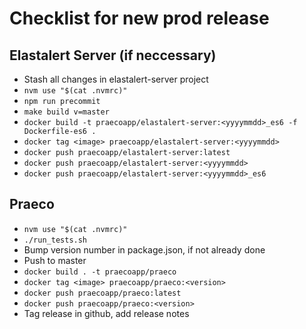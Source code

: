# Checklist for new prod release

## Elastalert Server (if neccessary)

- Stash all changes in elastalert-server project
- `nvm use "$(cat .nvmrc)"`
- `npm run precommit`
- `make build v=master`
- `docker build -t praecoapp/elastalert-server:<yyyymmdd>_es6 -f Dockerfile-es6 .`
- `docker tag <image> praecoapp/elastalert-server:<yyyymmdd>`
- `docker push praecoapp/elastalert-server:latest`
- `docker push praecoapp/elastalert-server:<yyyymmdd>`
- `docker push praecoapp/elastalert-server:<yyyymmdd>_es6`

## Praeco

- `nvm use "$(cat .nvmrc)"`
- `./run_tests.sh`
- Bump version number in package.json, if not already done
- Push to master
- `docker build . -t praecoapp/praeco`
- `docker tag <image> praecoapp/praeco:<version>`
- `docker push praecoapp/praeco:latest`
- `docker push praecoapp/praeco:<version>`
- Tag release in github, add release notes
